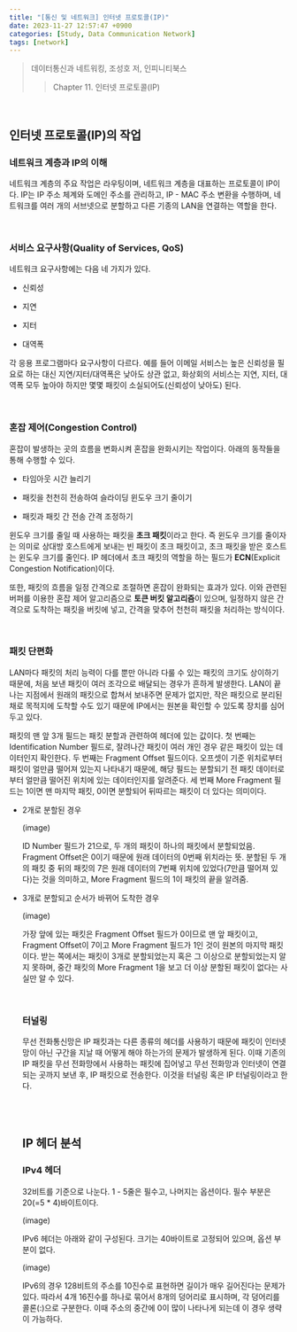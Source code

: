 ```yaml
---
title: "[통신 및 네트워크] 인터넷 프로토콜(IP)"
date: 2023-11-27 12:57:47 +0900
categories: [Study, Data Communication Network]
tags: [network]
---
```


> 데이터통신과 네트워킹, 조성호 저, 인피니티북스
> 
> > Chapter 11. 인터넷 프로토콜(IP)

<br>

## **인터넷 프로토콜(IP)의 작업**

### **네트워크 계층과 IP의 이해**

네트워크 계층의 주요 작업은 라우팅이며, 네트워크 계층을 대표하는 프로토콜이 IP이다. IP는 IP 주소 체계와 도메인 주소를 관리하고, IP - MAC 주소 변환을 수행하며, 네트워크를 여러 개의 서브넷으로 분할하고 다른 기종의 LAN을 연결하는 역할을 한다.

<br>

### **서비스 요구사항(Quality of Services, QoS)**

네트워크 요구사항에는 다음 네 가지가 있다.

- 신뢰성

- 지연

- 지터

- 대역폭

각 응용 프로그램마다 요구사항이 다르다. 예를 들어 이메일 서비스는 높은 신뢰성을 필요로 하는 대신 지연/지터/대역폭은 낮아도 상관 없고, 화상회의 서비스는 지연, 지터, 대역폭 모두 높아야 하지만 몇몇 패킷이 소실되어도(신뢰성이 낮아도) 된다.

<br>

### **혼잡 제어(Congestion Control)**

혼잡이 발생하는 곳의 흐름을 변화시켜 혼잡을 완화시키는 작업이다. 아래의 동작들을 통해 수행할 수 있다.

- 타임아웃 시간 늘리기

- 패킷을 천천히 전송하여 슬라이딩 윈도우 크기 줄이기

- 패킷과 패킷 간 전송 간격 조정하기

윈도우 크기를 줄일 때 사용하는 패킷을 **초크 패킷**이라고 한다. 즉 윈도우 크기를 줄이자는 의미로 상대방 호스트에게 보내는 빈 패킷이 초크 패킷이고, 초크 패킷을 받은 호스트는 윈도우 크기를 줄인다. IP 헤더에서 초크 패킷의 역할을 하는 필드가 **ECN**(Explicit Congestion Notification)이다.

또한, 패킷의 흐름을 일정 간격으로 조절하면 혼잡이 완화되는 효과가 있다. 이와 관련된 버퍼를 이용한 혼잡 제어 알고리즘으로 **토큰 버킷 알고리즘**이 있으며, 일정하지 않은 간격으로 도착하는 패킷을 버킷에 넣고, 간격을 맞추어 천천히 패킷을 처리하는 방식이다. 

<br>

### **패킷 단편화**

LAN마다 패킷의 처리 능력이 다를 뿐만 아니라 다룰 수 있는 패킷의 크기도 상이하기 때문에, 처음 보낸 패킷이 여러 조각으로 배달되는 경우가 흔하게 발생한다. LAN이 끝나는 지점에서 원래의 패킷으로 합쳐서 보내주면 문제가 없지만, 작은 패킷으로 분리된 채로 목적지에 도착할 수도 있기 때문에 IP에서는 원본을 확인할 수 있도록 장치를 심어두고 있다.

패킷의 맨 앞 3개 필드는 패킷 분할과 관련하여 헤더에 있는 값이다. 첫 번째는 Identification Number 필드로, 잘려나간 패킷이 여러 개인 경우 같은 패킷이 있는 데이터인지 확인한다. 두 번째는 Fragment Offset 필드이다. 오프셋이 기준 위치로부터 패킷이 얼만큼 떨어져 있는지 나타내기 때문에, 해당 필드는 분할되기 전 패킷 데이터로부터 얼만큼 떨어진 위치에 있는 데이터인지를 알려준다. 세 번째 More Fragment 필드는 1이면 맨 마지막 패킷, 0이면 분할되어 뒤따르는 패킷이 더 있다는 의미이다.

- 2개로 분할된 경우
  
  (image)
  
  ID Number 필드가 21으로, 두 개의 패킷이 하나의 패킷에서 분할되었음. Fragment Offset은 0이기 때문에 원래 데이터의 0번째 위치라는 뜻. 분할된 두 개의 패킷 중 뒤의 패킷의 7은 원래 데이터의 7번째 위치에 있었다(7만큼 떨어져 있다)는 것을 의미하고, More Fragment 필드의 1이 패킷의 끝을 알려줌.

- 3개로 분할되고 순서가 바뀌어 도착한 경우
  
  (image)
  
  가장 앞에 있는 패킷은 Fragment Offset 필드가 0이므로 맨 앞 패킷이고, Fragment Offset이 7이고 More Fragment 필드가 1인 것이 원본의 마지막 패킷이다. 받는 쪽에서는 패킷이 3개로 분할되었는지 혹은 그 이상으로 분할되었는지 알지 못하며, 중간 패킷의 More Fragment 1을 보고 더 이상 분할된 패킷이 없다는 사실만 알 수 있다.
  
  <br>
  
  ### **터널링**
  
  무선 전화통신망은 IP 패킷과는 다른 종류의 헤더를 사용하기 때문에 패킷이 인터넷 망이 아닌 구간을 지날 때 어떻게 해야 하는가의 문제가 발생하게 된다. 이때 기존의 IP 패킷을 무선 전화망에서 사용하는 패킷에 집어넣고 무선 전화망과 인터넷이 연결되는 곳까지 보낸 후, IP 패킷으로 전송한다. 이것을 터널링 혹은 IP 터널링이라고 한다.
  
  <br>
  
  <br>
  
  ## **IP 헤더 분석**
  
  ### **IPv4 헤더**
  
  32비트를 기준으로 나눈다. 1 - 5줄은 필수고, 나머지는 옵션이다. 필수 부분은 20(=5 * 4)바이트이다.
  
  (image)
  
  IPv6 헤더는 아래와 같이 구성된다. 크기는 40바이트로 고정되어 있으며, 옵션 부분이 없다.
  
  (image)
  
  IPv6의 경우 128비트의 주소를 10진수로 표현하면 길이가 매우 길어진다는 문제가 있다. 따라서 4개 16진수를 하나로 묶어서 8개의 덩어리로 표시하며, 각 덩어리를 콜론(:)으로 구분한다. 이때 주소의 중간에 0이 많이 나타나게 되는데 이 경우 생략이 가능하다.
  
  <br>
